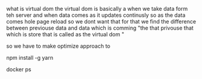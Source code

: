 what is virtual dom
the virtual dom is basically a when we take data form teh server and when data comes as it updates continusly
so as the data comes hole page reload so we dont want that for that we find the difference between previouse data and data which is comming
"the that privouse that which is store that is called as the virtual dom "

so we have to make optimize approach to

npm install -g yarn

docker ps
